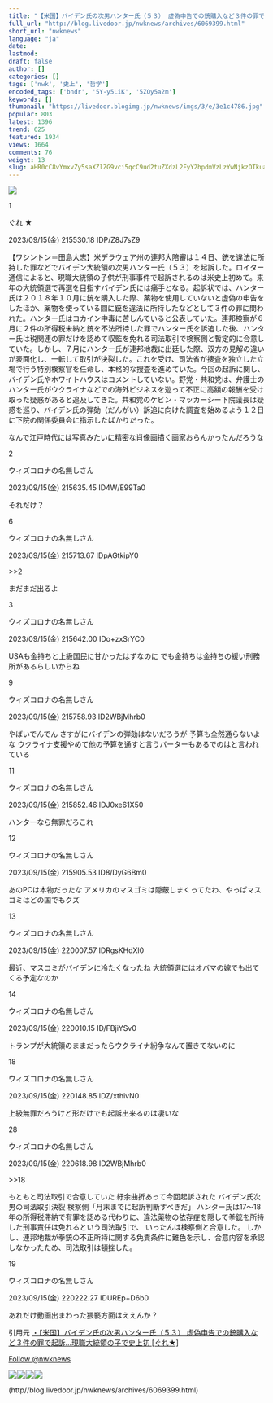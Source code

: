 ```yaml
---
title: "【米国】バイデン氏の次男ハンター氏（５３） 虚偽申告での銃購入など３件の罪で起訴…現職大統領の子で史上初"
full_url: "http://blog.livedoor.jp/nwknews/archives/6069399.html"
short_url: "nwknews"
language: "ja"
date: 
lastmod: 
draft: false
author: []
categories: []
tags: ['nwk', '史上', '哲学']
encoded_tags: ['bndr', '5Y-y5LiK', '5ZOy5a2m']
keywords: []
thumbnail: "https://livedoor.blogimg.jp/nwknews/imgs/3/e/3e1c4786.jpg"
popular: 803
latest: 1396
trend: 625
featured: 1934
views: 1664
comments: 76
weight: 13
slug: aHR0cC8vYmxvZy5saXZlZG9vci5qcC9ud2tuZXdzL2FyY2hpdmVzLzYwNjkzOTkuaHRtbA==
---
```


![](https://livedoor.blogimg.jp/nwknews/imgs/3/e/3e1c4786.jpg)

<div><p class='t_h'>1 <p>ぐれ ★</p> <p> 2023/09/15(金) 215530.18 IDP/Z8J7sZ9</p></p><p>【ワシントン＝田島大志】米デラウェア州の連邦大陪審は１４日、銃を違法に所持した罪などでバイデン大統領の次男ハンター氏（５３）を起訴した。ロイター通信によると、現職大統領の子供が刑事事件で起訴されるのは米史上初めて。来年の大統領選で再選を目指すバイデン氏には痛手となる。起訴状では、ハンター氏は２０１８年１０月に銃を購入した際、薬物を使用していないと虚偽の申告をしたほか、薬物を使っている間に銃を違法に所持したなどとして３件の罪に問われた。ハンター氏はコカイン中毒に苦しんでいると公表していた。連邦検察が６月に２件の所得税未納と銃を不法所持した罪でハンター氏を訴追した後、ハンター氏は税関連の罪だけを認めて収監を免れる司法取引で検察側と暫定的に合意していた。しかし、７月にハンター氏が連邦地裁に出廷した際、双方の見解の違いが表面化し、一転して取引が決裂した。これを受け、司法省が捜査を独立した立場で行う特別検察官を任命し、本格的な捜査を進めていた。今回の起訴に関し、バイデン氏やホワイトハウスはコメントしていない。野党・共和党は、弁護士のハンター氏がウクライナなどでの海外ビジネスを巡って不正に高額の報酬を受け取った疑惑があると追及してきた。共和党のケビン・マッカーシー下院議長は疑惑を巡り、バイデン氏の弾劾（だんがい）訴追に向けた調査を始めるよう１２日に下院の関係委員会に指示したばかりだった。</p><p>なんで江戸時代には写真みたいに精密な肖像画描く画家おらんかったんだろうな</p><p class='t_h'>2 <p>ウィズコロナの名無しさん</p> <p> 2023/09/15(金) 215635.45 ID4W/E99Ta0</p></p> <p class='t_b'> それだけ？ </p> <p class='t_h t_i'>6 <p>ウィズコロナの名無しさん</p> <p> 2023/09/15(金) 215713.67 IDpAGtkipY0</p></p> <p class='t_b t_i'> <p class='anchor'>>>2</p> まだまだ出るよ </p> <p class='t_h'>3 <p>ウィズコロナの名無しさん</p> <p> 2023/09/15(金) 215642.00 IDo+zxSrYC0</p></p> <p class='t_b'> USAも金持ちと上級国民に甘かったはずなのに でも金持ちは金持ちの緩い刑務所があるらしいからね </p> <p class='t_h'>9 <p>ウィズコロナの名無しさん</p> <p> 2023/09/15(金) 215758.93 ID2WBjMhrb0</p></p> <p class='t_b'> やばいでんでん さすがにバイデンの弾劾はないだろうが 予算も全然通らないよな ウクライナ支援やめて他の予算を通すと言うバーターもあるでのはと言われている </p> <p class='t_h'>11 <p>ウィズコロナの名無しさん</p> <p> 2023/09/15(金) 215852.46 IDJ0xe61X50</p></p> <p class='t_b'> ハンターなら無罪だろこれ </p> <p class='t_h'>12 <p>ウィズコロナの名無しさん</p> <p> 2023/09/15(金) 215905.53 ID8/DyG6Bm0</p></p> <p class='t_b'> あのPCは本物だったな アメリカのマスゴミは隠蔽しまくってたわ、やっぱマスゴミはどの国でもクズ </p> <p class='t_h'>13 <p>ウィズコロナの名無しさん</p> <p> 2023/09/15(金) 220007.57 IDRgsKHdXl0</p></p> <p class='t_b'> 最近、マスコミがバイデンに冷たくなったね 大統領選にはオバマの嫁でも出てくる予定なのか </p> <p class='t_h'>14 <p>ウィズコロナの名無しさん</p> <p> 2023/09/15(金) 220010.15 ID/FBjiYSv0</p></p> <p class='t_b'> トランプが大統領のままだったらウクライナ紛争なんて置きてないのに </p> <p class='t_h'>18 <p>ウィズコロナの名無しさん</p> <p> 2023/09/15(金) 220148.85 IDZ/xthivN0</p></p> <p class='t_b'> 上級無罪だろうけど形だけでも起訴出来るのは凄いな </p> <p class='t_h t_i'>28 <p>ウィズコロナの名無しさん</p> <p> 2023/09/15(金) 220618.98 ID2WBjMhrb0</p></p> <p class='t_b t_i'> <p class='anchor'>>>18</p> もともと司法取引で合意していた 紆余曲折あって今回起訴された バイデン氏次男の司法取引決裂 検察側「月末までに起訴判断すべきだ」 ハンター氏は17～18年の所得税滞納で有罪を認める代わりに、違法薬物の依存症を隠して拳銃を所持した刑事責任は免れるという司法取引で、 いったんは検察側と合意した。 しかし、連邦地裁が拳銃の不正所持に関する免責条件に難色を示し、合意内容を承認しなかったため、司法取引は頓挫した。 </p> <p class='t_h'>19 <p>ウィズコロナの名無しさん</p> <p> 2023/09/15(金) 220222.27 IDUREp+D6b0</p></p> <p class='t_b'> あれだけ動画出まわった猥褻方面はええんか？ </p> <p>引用元 <a target='_blank' href='http//2chspa.com/thread/newsplus/1694782530'>・</a><a target='_blank' href='https//asahi.5ch.net/test/read.cgi/newsplus/1694782530/'>【米国】バイデン氏の次男ハンター氏（５３） 虚偽申告での銃購入など３件の罪で起訴…現職大統領の子で史上初 [ぐれ★]</a></p><a href='https//twitter.com/nwknews?ref_src=twsrc%5Etfw' class='twitter-follow-button'>Follow @nwknews</a><p><b></b></p><p><b></b></p><p><b></b></p><p><b></b></p><p><b></b></p><p><b></b></p><p><b></b></p><p><p><b></b></p></p><a target='_blank' href='https//www.amazon.co.jp/%E6%98%9F%E3%81%AE%E7%8E%8B%E5%AD%90%E3%81%95%E3%81%BE%E2%80%95%E3%82%AA%E3%83%AA%E3%82%B8%E3%83%8A%E3%83%AB%E7%89%88-%E3%82%B5%E3%83%B3-%E3%83%86%E3%82%B0%E3%82%B8%E3%83%A5%E3%83%9A%E3%83%AA/dp/4001156768?pd_rd_i=4001156768&psc=1&linkCode=li3&tag=omosironetton-22&linkId=023668bdc5d699a5289fff28b3e0d067&language=ja_JP&ref_=as_li_ss_il'><img src='//ws-fe.amazon-adsystem.com/widgets/q?_encoding=UTF8&ASIN=4001156768&Format=_SL250_&ID=AsinImage&MarketPlace=JP&ServiceVersion=20070822&WS=1&tag=omosironetton-22&language=ja_JP' border='0'></a><img alt='' src='https//ir-jp.amazon-adsystem.com/e/ir?t=omosironetton-22&language=ja_JP&l=li3&o=9&a=4001156768' width='1' height='1' border='0'><a target='_blank' href='https//www.amazon.co.jp/%E3%82%A2%E3%83%AB%E3%82%B8%E3%83%A3%E3%83%BC%E3%83%8E%E3%83%B3%E3%81%AB%E8%8A%B1%E6%9D%9F%E3%82%92%E3%80%94%E6%96%B0%E7%89%88%E3%80%95-%E3%83%8F%E3%83%A4%E3%82%AB%E3%83%AF%E6%96%87%E5%BA%ABNV-%E3%83%80%E3%83%8B%E3%82%A8%E3%83%AB%E3%83%BB%E3%82%AD%E3%82%A4%E3%82%B9/dp/4150413339?__mk_ja_JP=%E3%82%AB%E3%82%BF%E3%82%AB%E3%83%8A&crid=31SBURPFJPDHK&keywords=%E3%82%A2%E3%83%AB%E3%82%B8%E3%83%A3%E3%83%BC%E3%83%8E%E3%83%B3%E3%81%AB%E8%8A%B1%E6%9D%9F%E3%82%92&qid=1645462682&s=books&sprefix=%E3%82%A2%E3%83%AB%E3%82%B8%E3%83%A3%E3%83%BC%E3%83%8E%E3%83%B3%E3%81%AB%E8%8A%B1%E6%9D%9F%E3%82%92%2Cstripbooks%2C230&sr=1-1&linkCode=li3&tag=omosironetton-22&linkId=2feadbf2864fc19677a3e0615c4b05b7&language=ja_JP&ref_=as_li_ss_il'><img src='//ws-fe.amazon-adsystem.com/widgets/q?_encoding=UTF8&ASIN=4150413339&Format=_SL250_&ID=AsinImage&MarketPlace=JP&ServiceVersion=20070822&WS=1&tag=omosironetton-22&language=ja_JP' border='0'></a><img alt='' src='https//ir-jp.amazon-adsystem.com/e/ir?t=omosironetton-22&language=ja_JP&l=li3&o=9&a=4150413339' width='1' height='1' border='0'><a target='_blank' href='https//www.amazon.co.jp/%E6%84%9B%E3%81%99%E3%82%8B%E3%81%A8%E3%81%84%E3%81%86%E3%81%93%E3%81%A8-%E3%82%A8%E3%83%BC%E3%83%AA%E3%83%83%E3%83%92%E3%83%BB%E3%83%95%E3%83%AD%E3%83%A0/dp/4314011777?crid=3CN0G98WQX9Z1&keywords=%E6%84%9B%E3%81%99%E3%82%8B%E3%81%A8%E3%81%84%E3%81%86%E3%81%93%E3%81%A8&qid=1645462722&s=books&sprefix=%E6%84%9B%E3%81%99%E3%82%8B%E3%81%A8%2Cstripbooks%2C173&sr=1-1&linkCode=li3&tag=omosironetton-22&linkId=bfdfbf98c500bf5abb678a7be6565c74&language=ja_JP&ref_=as_li_ss_il'><img src='//ws-fe.amazon-adsystem.com/widgets/q?_encoding=UTF8&ASIN=4314011777&Format=_SL250_&ID=AsinImage&MarketPlace=JP&ServiceVersion=20070822&WS=1&tag=omosironetton-22&language=ja_JP' border='0'></a><img alt='' src='https//ir-jp.amazon-adsystem.com/e/ir?t=omosironetton-22&language=ja_JP&l=li3&o=9&a=4314011777' width='1' height='1' border='0'><a target='_blank' href='https//www.amazon.co.jp/%E6%80%92%E3%82%8A%E3%81%AB%E3%81%A4%E3%81%84%E3%81%A6-%E4%BB%96%E4%BA%8C%E7%AF%87-%E5%B2%A9%E6%B3%A2%E6%96%87%E5%BA%AB-%E3%82%BB%E3%83%8D%E3%82%AB/dp/4003360729?_encoding=UTF8&qid=&sr=&linkCode=li3&tag=omosironetton-22&linkId=3a62bcfa10487b61590b09325e1f73e5&language=ja_JP&ref_=as_li_ss_il'><img src='//ws-fe.amazon-adsystem.com/widgets/q?_encoding=UTF8&ASIN=4003360729&Format=_SL250_&ID=AsinImage&MarketPlace=JP&ServiceVersion=20070822&WS=1&tag=omosironetton-22&language=ja_JP' border='0'></a><img alt='' src='https//ir-jp.amazon-adsystem.com/e/ir?t=omosironetton-22&language=ja_JP&l=li3&o=9&a=4003360729' width='1' height='1' border='0'> </div>

(http//blog.livedoor.jp/nwknews/archives/6069399.html)
